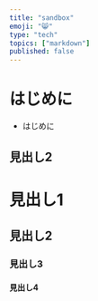```yaml
---
title: "sandbox"
emoji: "😸"
type: "tech"
topics: ["markdown"]
published: false
---
```


# はじめに
- はじめに

## 見出し2

# 見出し1
## 見出し2
### 見出し3
#### 見出し4